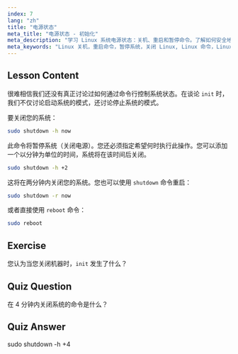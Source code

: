 ```yaml
---
index: 7
lang: "zh"
title: "电源状态"
meta_title: "电源状态 - 初始化"
meta_description: "学习 Linux 系统电源状态：关机、重启和暂停命令。了解如何安全地关闭或重启您的 Linux 系统。开始使用基本命令！"
meta_keywords: "Linux 关机，重启命令，暂停系统，关闭 Linux, Linux 命令，Linux 初学者，Linux 教程，系统状态"
---
```


## Lesson Content

很难相信我们还没有真正讨论过如何通过命令行控制系统状态。在谈论 `init` 时，我们不仅讨论启动系统的模式，还讨论停止系统的模式。

要关闭您的系统：

```bash
sudo shutdown -h now
```

此命令将暂停系统（关闭电源）。您还必须指定希望何时执行此操作。您可以添加一个以分钟为单位的时间，系统将在该时间后关闭。

```bash
sudo shutdown -h +2
```

这将在两分钟内关闭您的系统。您也可以使用 `shutdown` 命令重启：

```bash
sudo shutdown -r now
```

或者直接使用 `reboot` 命令：

```bash
sudo reboot
```

## Exercise

您认为当您关闭机器时，`init` 发生了什么？

## Quiz Question

在 4 分钟内关闭系统的命令是什么？

## Quiz Answer

sudo shutdown -h +4
